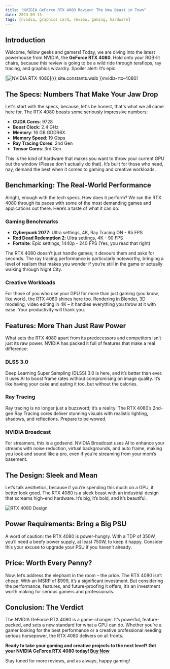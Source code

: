 ```yaml
---
title: "NVIDIA GeForce RTX 4080 Review: The New Beast in Town"
date: 2023-09-13
tags: [nvidia, graphics card, review, gaming, hardware]
---
```


## Introduction

Welcome, fellow geeks and gamers! Today, we are diving into the latest powerhouse from NVIDIA, the **GeForce RTX 4080**. Hold onto your RGB-lit chairs, because this review is going to be a wild ride through teraflops, ray tracing, and graphics wizardry. Spoiler alert: It’s epic.

[![NVIDIA RTX 4080](/assets/images/nvidia-rtx-4080.jpg)]({{ site.constants.wsib }}nvidia-rtx-4080)

## The Specs: Numbers That Make Your Jaw Drop

Let's start with the specs, because, let's be honest, that's what we all came here for. The RTX 4080 boasts some seriously impressive numbers:

- **CUDA Cores**: 9728
- **Boost Clock**: 2.4 GHz
- **Memory**: 16 GB GDDR6X
- **Memory Speed**: 19 Gbps
- **Ray Tracing Cores**: 2nd Gen
- **Tensor Cores**: 3rd Gen

This is the kind of hardware that makes you want to throw your current GPU out the window (Please don't actually do that). It’s built for those who need, nay, demand the best when it comes to gaming and creative workloads.

## Benchmarking: The Real-World Performance

Alright, enough with the tech specs. How does it perform? We ran the RTX 4080 through its paces with some of the most demanding games and applications out there. Here’s a taste of what it can do:

### Gaming Benchmarks

- **Cyberpunk 2077**: Ultra settings, 4K, Ray Tracing ON - 85 FPS
- **Red Dead Redemption 2**: Ultra settings, 4K - 90 FPS
- **Fortnite**: Epic settings, 1440p - 240 FPS (Yes, you read that right)

The RTX 4080 doesn’t just handle games; it devours them and asks for seconds. The ray tracing performance is particularly noteworthy, bringing a level of realism that makes you wonder if you’re still in the game or actually walking through Night City.

### Creative Workloads

For those of you who use your GPU for more than just gaming (you know, like work), the RTX 4080 shines here too. Rendering in Blender, 3D modeling, video editing in 4K – it handles everything you throw at it with ease. Your productivity will thank you.

## Features: More Than Just Raw Power

What sets the RTX 4080 apart from its predecessors and competitors isn’t just its raw power. NVIDIA has packed it full of features that make a real difference:

### DLSS 3.0

Deep Learning Super Sampling (DLSS) 3.0 is here, and it’s better than ever. It uses AI to boost frame rates without compromising on image quality. It’s like having your cake and eating it too, but without the calories.

### Ray Tracing

Ray tracing is no longer just a buzzword; it’s a reality. The RTX 4080’s 2nd-gen Ray Tracing cores deliver stunning visuals with realistic lighting, shadows, and reflections. Prepare to be wowed.

### NVIDIA Broadcast

For streamers, this is a godsend. NVIDIA Broadcast uses AI to enhance your streams with noise reduction, virtual backgrounds, and auto frame, making you look and sound like a pro, even if you’re streaming from your mom’s basement.

## The Design: Sleek and Mean

Let’s talk aesthetics, because if you’re spending this much on a GPU, it better look good. The RTX 4080 is a sleek beast with an industrial design that screams high-end hardware. It’s big, it’s bold, and it’s beautiful.

![RTX 4080 Design](/assets/images/rtx-4080-design.jpg)

## Power Requirements: Bring a Big PSU

A word of caution: the RTX 4080 is power-hungry. With a TDP of 350W, you’ll need a beefy power supply, at least 750W, to keep it happy. Consider this your excuse to upgrade your PSU if you haven’t already.

## Price: Worth Every Penny?

Now, let’s address the elephant in the room – the price. The RTX 4080 isn’t cheap. With an MSRP of $999, it’s a significant investment. But considering the performance, features, and future-proofing it offers, it’s an investment worth making for serious gamers and professionals.

## Conclusion: The Verdict

The NVIDIA GeForce RTX 4080 is a game-changer. It’s powerful, feature-packed, and sets a new standard for what a GPU can do. Whether you’re a gamer looking for the best performance or a creative professional needing serious horsepower, the RTX 4080 delivers on all fronts.

**Ready to take your gaming and creative projects to the next level? Get your NVIDIA GeForce RTX 4080 today! [Buy Now](https://www.amazon.com/dp/B09XX5FVHJ&tag=geeknite-20)**

Stay tuned for more reviews, and as always, happy gaming!
